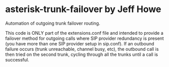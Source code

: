 # asterisk-trunk-failover by Jeff Howe
Automation of outgoing trunk failover routing.

This code is ONLY part of the extensions.conf file and intended to provide a failover method
for outgoing calls where SIP provider redundancy is present (you have more than one SIP provider setup
in sip.conf).  If an outbound failure occurs (trunk unreachable, channel busy, etc), the outbound call is then tried on the second trunk, cycling through all the trunks until a call is successful.
